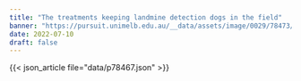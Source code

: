 ```yaml
---
title: "The treatments keeping landmine detection dogs in the field"
banner: "https://pursuit.unimelb.edu.au/__data/assets/image/0029/78473/The-treatments-keeping-landmine-detection-dogs-in-the-field_5a6056da-82f6-4496-b8ce-980b93a65ad9.jpg"
date: 2022-07-10
draft: false
---
```


{{< json_article file="data/p78467.json" >}}